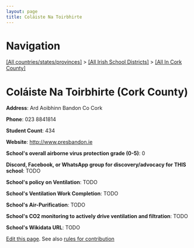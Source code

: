 ```yaml
---
layout: page
title: Coláiste Na Toirbhirte
---
```

# Navigation

[[All countries/states/provinces]](../../..) > [[All Irish School Districts]](../..) > [[All In Cork County]](..)

# Coláiste Na Toirbhirte (Cork County)

**Address**: Ard Aoibhinn Bandon Co Cork

**Phone**: 023 8841814

**Student Count**: 434

**Website**: <http://www.presbandon.ie>

**School's overall airborne virus protection grade (0-5)**: 0

**Discord, Facebook, or WhatsApp group for discovery/advocacy for THIS school**: TODO

**School's policy on Ventilation**: TODO

**School's Ventilation Work Completion**: TODO

**School's Air-Purification**: TODO

**School's CO2 monitoring to actively drive ventilation and filtration**: TODO

**School's Wikidata URL**: TODO


[Edit this page](https://github.com/ventilate-schools/Ireland/edit/main/./Cork_County/Coláiste_Na_Toirbhirte.md). See also [rules for contribution](../../../contribution-rules/)